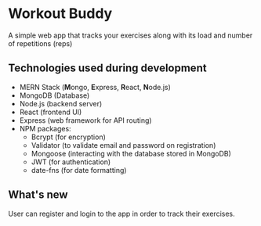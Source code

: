 ﻿
# Workout Buddy
A simple web app that tracks your exercises along with its load and number of repetitions (reps)

## Technologies used during development
 - MERN Stack (**M**ongo, **E**xpress, **R**eact, **N**ode.js)
 - MongoDB (Database)
 - Node.js (backend server)
 - React (frontend UI)
 - Express (web framework for API routing)
 - NPM packages:
	 - Bcrypt (for encryption)
	 - Validator (to validate email and password on registration)
	 - Mongoose (interacting with the database stored in MongoDB)
	 - JWT (for authentication)
	 - date-fns (for date formatting)
## What's new
User can register and login to the app in order to track their exercises.

